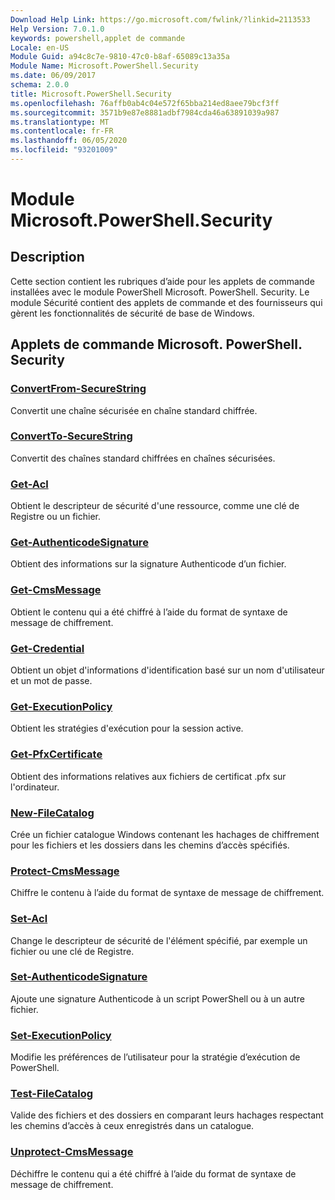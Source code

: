 ```yaml
---
Download Help Link: https://go.microsoft.com/fwlink/?linkid=2113533
Help Version: 7.0.1.0
keywords: powershell,applet de commande
Locale: en-US
Module Guid: a94c8c7e-9810-47c0-b8af-65089c13a35a
Module Name: Microsoft.PowerShell.Security
ms.date: 06/09/2017
schema: 2.0.0
title: Microsoft.PowerShell.Security
ms.openlocfilehash: 76affb0ab4c04e572f65bba214ed8aee79bcf3ff
ms.sourcegitcommit: 3571b9e87e8881adbf7984cda46a63891039a987
ms.translationtype: MT
ms.contentlocale: fr-FR
ms.lasthandoff: 06/05/2020
ms.locfileid: "93201009"
---
```

# Module Microsoft.PowerShell.Security

## Description

Cette section contient les rubriques d’aide pour les applets de commande installées avec le module PowerShell Microsoft. PowerShell. Security. Le module Sécurité contient des applets de commande et des fournisseurs qui gèrent les fonctionnalités de sécurité de base de Windows.

## Applets de commande Microsoft. PowerShell. Security

### [ConvertFrom-SecureString](ConvertFrom-SecureString.md)
Convertit une chaîne sécurisée en chaîne standard chiffrée.

### [ConvertTo-SecureString](ConvertTo-SecureString.md)
Convertit des chaînes standard chiffrées en chaînes sécurisées.

### [Get-Acl](Get-Acl.md)
Obtient le descripteur de sécurité d'une ressource, comme une clé de Registre ou un fichier.

### [Get-AuthenticodeSignature](Get-AuthenticodeSignature.md)
Obtient des informations sur la signature Authenticode d’un fichier.

### [Get-CmsMessage](Get-CmsMessage.md)
Obtient le contenu qui a été chiffré à l’aide du format de syntaxe de message de chiffrement.

### [Get-Credential](Get-Credential.md)
Obtient un objet d'informations d'identification basé sur un nom d'utilisateur et un mot de passe.

### [Get-ExecutionPolicy](Get-ExecutionPolicy.md)
Obtient les stratégies d'exécution pour la session active.

### [Get-PfxCertificate](Get-PfxCertificate.md)
Obtient des informations relatives aux fichiers de certificat .pfx sur l'ordinateur.

### [New-FileCatalog](New-FileCatalog.md)
Crée un fichier catalogue Windows contenant les hachages de chiffrement pour les fichiers et les dossiers dans les chemins d’accès spécifiés.

### [Protect-CmsMessage](Protect-CmsMessage.md)
Chiffre le contenu à l’aide du format de syntaxe de message de chiffrement.

### [Set-Acl](Set-Acl.md)
Change le descripteur de sécurité de l'élément spécifié, par exemple un fichier ou une clé de Registre.

### [Set-AuthenticodeSignature](Set-AuthenticodeSignature.md)
Ajoute une signature Authenticode à un script PowerShell ou à un autre fichier.

### [Set-ExecutionPolicy](Set-ExecutionPolicy.md)
Modifie les préférences de l’utilisateur pour la stratégie d’exécution de PowerShell.

### [Test-FileCatalog](Test-FileCatalog.md)
Valide des fichiers et des dossiers en comparant leurs hachages respectant les chemins d’accès à ceux enregistrés dans un catalogue.

### [Unprotect-CmsMessage](Unprotect-CmsMessage.md)
Déchiffre le contenu qui a été chiffré à l’aide du format de syntaxe de message de chiffrement.
